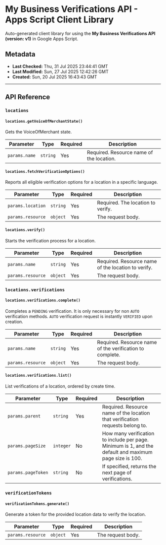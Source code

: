 # My Business Verifications API - Apps Script Client Library

Auto-generated client library for using the **My Business Verifications API (version: v1)** in Google Apps Script.

## Metadata

- **Last Checked:** Thu, 31 Jul 2025 23:44:41 GMT
- **Last Modified:** Sun, 27 Jul 2025 12:42:26 GMT
- **Created:** Sun, 20 Jul 2025 16:43:43 GMT



---

## API Reference

### `locations`

#### `locations.getVoiceOfMerchantState()`

Gets the VoiceOfMerchant state.

| Parameter | Type | Required | Description |
|---|---|---|---|
| `params.name` | `string` | Yes | Required. Resource name of the location. |

#### `locations.fetchVerificationOptions()`

Reports all eligible verification options for a location in a specific language.

| Parameter | Type | Required | Description |
|---|---|---|---|
| `params.location` | `string` | Yes | Required. The location to verify. |
| `params.resource` | `object` | Yes | The request body. |

#### `locations.verify()`

Starts the verification process for a location.

| Parameter | Type | Required | Description |
|---|---|---|---|
| `params.name` | `string` | Yes | Required. Resource name of the location to verify. |
| `params.resource` | `object` | Yes | The request body. |

### `locations.verifications`

#### `locations.verifications.complete()`

Completes a `PENDING` verification. It is only necessary for non `AUTO` verification methods. `AUTO` verification request is instantly `VERIFIED` upon creation.

| Parameter | Type | Required | Description |
|---|---|---|---|
| `params.name` | `string` | Yes | Required. Resource name of the verification to complete. |
| `params.resource` | `object` | Yes | The request body. |

#### `locations.verifications.list()`

List verifications of a location, ordered by create time.

| Parameter | Type | Required | Description |
|---|---|---|---|
| `params.parent` | `string` | Yes | Required. Resource name of the location that verification requests belong to. |
| `params.pageSize` | `integer` | No | How many verification to include per page. Minimum is 1, and the default and maximum page size is 100. |
| `params.pageToken` | `string` | No | If specified, returns the next page of verifications. |

### `verificationTokens`

#### `verificationTokens.generate()`

Generate a token for the provided location data to verify the location.

| Parameter | Type | Required | Description |
|---|---|---|---|
| `params.resource` | `object` | Yes | The request body. |